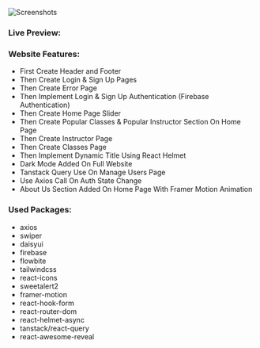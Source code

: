 ![Screenshots](https://i.ibb.co/BKfVTmQ/sportsgear.png)

### Live Preview:
### Website Features:
* First Create Header and Footer
* Then Create Login & Sign Up Pages
* Then Create Error Page
* Then Implement Login & Sign Up Authentication (Firebase Authentication)
* Then Create Home Page Slider
* Then Create Popular Classes & Popular Instructor Section On Home Page
* Then Create Instructor Page
* Then Create Classes Page
* Then Implement Dynamic Title Using React Helmet
* Dark Mode Added On Full Website
* Tanstack Query Use On Manage Users Page
* Use Axios Call On Auth State Change
* About Us Section Added On Home Page With Framer Motion Animation

### Used Packages:
* axios
* swiper
* daisyui
* firebase
* flowbite
* tailwindcss
* react-icons
* sweetalert2
* framer-motion
* react-hook-form
* react-router-dom
* react-helmet-async
* tanstack/react-query
* react-awesome-reveal
